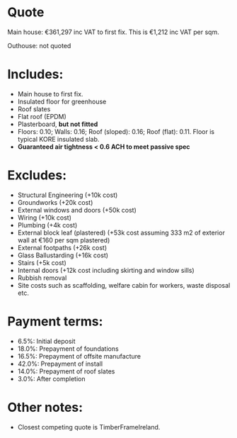# Quote

Main house: €361,297 inc VAT to first fix. This is €1,212 inc VAT per sqm.

Outhouse: not quoted

# Includes:

- Main house to first fix.
- Insulated floor for greenhouse
- Roof slates
- Flat roof (EPDM)
- Plasterboard, **but not fitted**
- Floors: 0.10; Walls: 0.16; Roof (sloped): 0.16; Roof (flat): 0.11. Floor is typical KORE insulated slab.
- **Guaranteed air tightness < 0.6 ACH to meet passive spec**

# Excludes:

- Structural Engineering (+10k cost)
- Groundworks (+20k cost)
- External windows and doors (+50k cost)
- Wiring (+10k cost)
- Plumbing (+4k cost)
- External block leaf (plastered) (+53k cost assuming 333 m2 of exterior wall at €160 per sqm plastered)
- External footpaths (+26k cost)
- Glass Ballustarding (+16k cost)
- Stairs (+5k cost)
- Internal doors (+12k cost including skirting and window sills)
- Rubbish removal
- Site costs such as scaffolding, welfare cabin for workers, waste disposal etc.

# Payment terms:

-  6.5%: Initial deposit
- 18.0%: Prepayment of foundations
- 16.5%: Prepayment of offsite manufacture
- 42.0%: Prepayment of install
- 14.0%: Prepayment of roof slates
-  3.0%: After completion

# Other notes:
- Closest competing quote is TimberFrameIreland.
